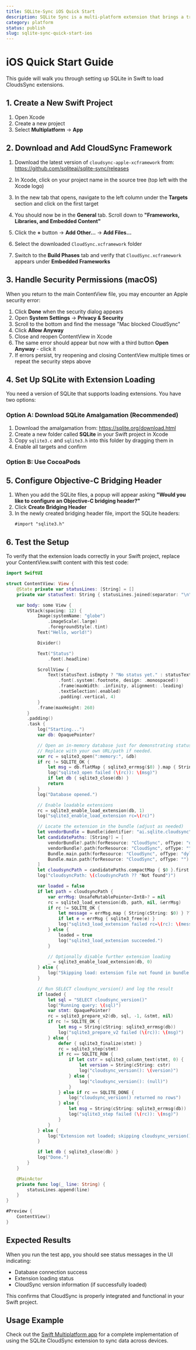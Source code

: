 ```yaml
---
title: SQLite-Sync iOS Quick Start
description: SQLite Sync is a multi-platform extension that brings a true local-first experience to your applications with minimal effort.
category: platform
status: publish
slug: sqlite-sync-quick-start-ios
---
```


# iOS Quick Start Guide

This guide will walk you through setting up SQLite in Swift to load CloudsSync extensions.

## 1. Create a New Swift Project

1. Open Xcode
2. Create a new project
3. Select **Multiplatform** → **App**

## 2. Download and Add CloudSync Framework

1. Download the latest version of `cloudsync-apple-xcframework` from:  
   https://github.com/sqliteai/sqlite-sync/releases

2. In Xcode, click on your project name in the source tree (top left with the Xcode logo)

3. In the new tab that opens, navigate to the left column under the **Targets** section and click on the first target

4. You should now be in the **General** tab. Scroll down to **"Frameworks, Libraries, and Embedded Content"**

5. Click the **+** button → **Add Other...** → **Add Files...**

6. Select the downloaded `CloudSync.xcframework` folder

7. Switch to the **Build Phases** tab and verify that `CloudSync.xcframework` appears under **Embedded Frameworks**

## 3. Handle Security Permissions (macOS)

When you return to the main ContentView file, you may encounter an Apple security error:

1. Click **Done** when the security dialog appears
2. Open **System Settings** → **Privacy & Security**
3. Scroll to the bottom and find the message "Mac blocked CloudSync"
4. Click **Allow Anyway**
5. Close and reopen ContentView in Xcode
6. The same error should appear but now with a third button **Open Anyway** - click it
7. If errors persist, try reopening and closing ContentView multiple times or repeat the security steps above

## 4. Set Up SQLite with Extension Loading

You need a version of SQLite that supports loading extensions. You have two options:

### Option A: Download SQLite Amalgamation (Recommended)

1. Download the amalgamation from: https://sqlite.org/download.html
2. Create a new folder called **SQLite** in your Swift project in Xcode
3. Copy `sqlite3.c` and `sqlite3.h` into this folder by dragging them in
4. Enable all targets and confirm

### Option B: Use CocoaPods

## 5. Configure Objective-C Bridging Header

1. When you add the SQLite files, a popup will appear asking **"Would you like to configure an Objective-C bridging header?"**
2. Click **Create Bridging Header**
3. In the newly created bridging header file, import the SQLite headers:
   ```objc
   #import "sqlite3.h"
   ```

## 6. Test the Setup

To verify that the extension loads correctly in your Swift project, replace your ContentView.swift content with this test code:

```swift
import SwiftUI

struct ContentView: View {
    @State private var statusLines: [String] = []
    private var statusText: String { statusLines.joined(separator: "\n") }

    var body: some View {
        VStack(spacing: 12) {
            Image(systemName: "globe")
                .imageScale(.large)
                .foregroundStyle(.tint)
            Text("Hello, world!")

            Divider()

            Text("Status")
                .font(.headline)

            ScrollView {
                Text(statusText.isEmpty ? "No status yet." : statusText)
                    .font(.system(.footnote, design: .monospaced))
                    .frame(maxWidth: .infinity, alignment: .leading)
                    .textSelection(.enabled)
                    .padding(.vertical, 4)
            }
            .frame(maxHeight: 260)
        }
        .padding()
        .task {
            log("Starting...")
            var db: OpaquePointer?

            // Open an in-memory database just for demonstrating status updates.
            // Replace with your own URL/path if needed.
            var rc = sqlite3_open(":memory:", &db)
            if rc != SQLITE_OK {
                let msg = db.flatMap { sqlite3_errmsg($0) }.map { String(cString: $0) } ?? "Unknown error"
                log("sqlite3_open failed (\(rc)): \(msg)")
                if let db { sqlite3_close(db) }
                return
            }
            log("Database opened.")

            // Enable loadable extensions
            rc = sqlite3_enable_load_extension(db, 1)
            log("sqlite3_enable_load_extension rc=\(rc)")

            // Locate the extension in the bundle (adjust as needed)
            let vendorBundle = Bundle(identifier: "ai.sqlite.cloudsync")
            let candidatePaths: [String?] = [
                vendorBundle?.path(forResource: "CloudSync", ofType: "dylib"),
                vendorBundle?.path(forResource: "CloudSync", ofType: ""),
                Bundle.main.path(forResource: "CloudSync", ofType: "dylib"),
                Bundle.main.path(forResource: "CloudSync", ofType: "")
            ]
            let cloudsyncPath = candidatePaths.compactMap { $0 }.first
            log("cloudsyncPath: \(cloudsyncPath ?? "Not found")")

            var loaded = false
            if let path = cloudsyncPath {
                var errMsg: UnsafeMutablePointer<Int8>? = nil
                rc = sqlite3_load_extension(db, path, nil, &errMsg)
                if rc != SQLITE_OK {
                    let message = errMsg.map { String(cString: $0) } ?? String(cString: sqlite3_errmsg(db))
                    if let e = errMsg { sqlite3_free(e) }
                    log("sqlite3_load_extension failed rc=\(rc): \(message)")
                } else {
                    loaded = true
                    log("sqlite3_load_extension succeeded.")
                }

                // Optionally disable further extension loading
                _ = sqlite3_enable_load_extension(db, 0)
            } else {
                log("Skipping load: extension file not found in bundle.")
            }

            // Run SELECT cloudsync_version() and log the result
            if loaded {
                let sql = "SELECT cloudsync_version()"
                log("Running query: \(sql)")
                var stmt: OpaquePointer?
                rc = sqlite3_prepare_v2(db, sql, -1, &stmt, nil)
                if rc != SQLITE_OK {
                    let msg = String(cString: sqlite3_errmsg(db))
                    log("sqlite3_prepare_v2 failed (\(rc)): \(msg)")
                } else {
                    defer { sqlite3_finalize(stmt) }
                    rc = sqlite3_step(stmt)
                    if rc == SQLITE_ROW {
                        if let cstr = sqlite3_column_text(stmt, 0) {
                            let version = String(cString: cstr)
                            log("cloudsync_version(): \(version)")
                        } else {
                            log("cloudsync_version(): (null)")
                        }
                    } else if rc == SQLITE_DONE {
                        log("cloudsync_version() returned no rows")
                    } else {
                        let msg = String(cString: sqlite3_errmsg(db))
                        log("sqlite3_step failed (\(rc)): \(msg)")
                    }
                }
            } else {
                log("Extension not loaded; skipping cloudsync_version() query.")
            }

            if let db { sqlite3_close(db) }
            log("Done.")
        }
    }

    @MainActor
    private func log(_ line: String) {
        statusLines.append(line)
    }
}

#Preview {
    ContentView()
}
```

## Expected Results

When you run the test app, you should see status messages in the UI indicating:

- Database connection success
- Extension loading status
- CloudSync version information (if successfully loaded)

This confirms that CloudSync is properly integrated and functional in your Swift project.

## Usage Example

Check out the [Swift Multiplatform app](https://github.com/sqliteai/sqlite-sync/tree/main/examples/swift-multiplatform-app) for a complete implementation of using the SQLite CloudSync extension to sync data across devices.
